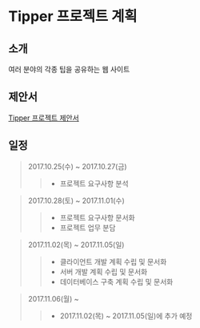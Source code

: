 # Tipper 프로젝트 계획

## 소개

여러 분야의 각종 팁을 공유하는 웹 사이트

## 제안서

[Tipper 프로젝트 제안서](https://github.com/infreljs/Tipper/blob/master/Documents/Project_Proposal.md)

## 일정

> 2017.10.25(수) ~ 2017.10.27(금)
>> * 프로젝트 요구사항 분석

> 2017.10.28(토) ~ 2017.11.01(수)
>> * 프로젝트 요구사항 문서화
>> * 프로젝트 업무 분담

> 2017.11.02(목) ~ 2017.11.05(일)
>> * 클라이언트 개발 계획 수립 및 문서화
>> * 서버 개발 계획 수립 및 문서화
>> * 데이터베이스 구축 계획 수립 및 문서화

> 2017.11.06(월) ~ 
>> * 2017.11.02(목) ~ 2017.11.05(일)에 추가 예정 